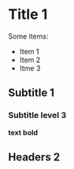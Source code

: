 # Title 1
Some items: 
 - Item 1
 - Item 2
 - Itme 3
 
 ## Subtitle 1
 
 ### Subtitle level 3
 
 __text bold__
 
 ## Headers 2
 
 
 
